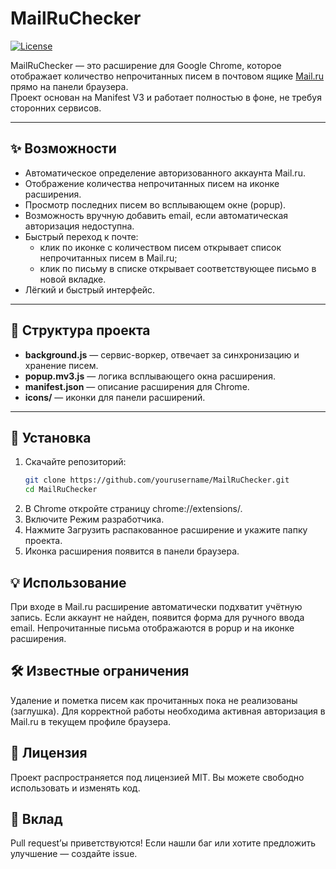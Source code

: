 # MailRuChecker

[![License](https://img.shields.io/badge/license-MIT-blue.svg)](LICENSE)

MailRuChecker — это расширение для Google Chrome, которое отображает количество непрочитанных писем в почтовом ящике [Mail.ru](https://mail.ru) прямо на панели браузера.  
Проект основан на Manifest V3 и работает полностью в фоне, не требуя сторонних сервисов.

---

## ✨ Возможности
- Автоматическое определение авторизованного аккаунта Mail.ru.
- Отображение количества непрочитанных писем на иконке расширения.
- Просмотр последних писем во всплывающем окне (popup).
- Возможность вручную добавить email, если автоматическая авторизация недоступна.
- Быстрый переход к почте:
  - клик по иконке с количеством писем открывает список непрочитанных писем в Mail.ru;
  - клик по письму в списке открывает соответствующее письмо в новой вкладке.
- Лёгкий и быстрый интерфейс.

---

## 📂 Структура проекта
- **background.js** — сервис-воркер, отвечает за синхронизацию и хранение писем.  
- **popup.mv3.js** — логика всплывающего окна расширения.  
- **manifest.json** — описание расширения для Chrome.  
- **icons/** — иконки для панели расширений.  

---

## 🔧 Установка
1. Скачайте репозиторий:
   ```bash
   git clone https://github.com/yourusername/MailRuChecker.git
   cd MailRuChecker
2. В Chrome откройте страницу chrome://extensions/.
3. Включите Режим разработчика.
4. Нажмите Загрузить распакованное расширение и укажите папку проекта.
5. Иконка расширения появится в панели браузера.

## 💡 Использование

При входе в Mail.ru расширение автоматически подхватит учётную запись.
Если аккаунт не найден, появится форма для ручного ввода email.
Непрочитанные письма отображаются в popup и на иконке расширения.

## 🛠️ Известные ограничения

Удаление и пометка писем как прочитанных пока не реализованы (заглушка).
Для корректной работы необходима активная авторизация в Mail.ru в текущем профиле браузера.

## 📜 Лицензия

Проект распространяется под лицензией MIT.
Вы можете свободно использовать и изменять код.

## 🤝 Вклад

Pull request’ы приветствуются!
Если нашли баг или хотите предложить улучшение — создайте issue.
